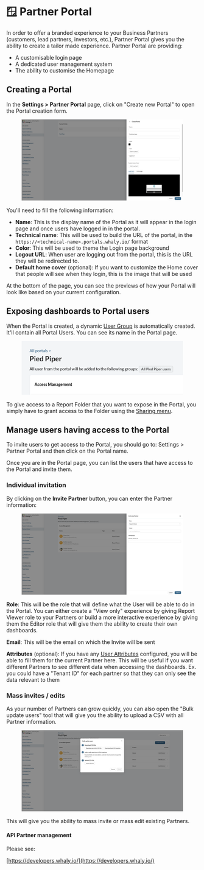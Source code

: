 # 🪟 Partner Portal

In order to offer a branded experience to your Business Partners (customers, lead partners, investors, etc.), Partner Portal gives you the ability to create a tailor made experience. Partner Portal are providing:

* A customisable login page
* A dedicated user management system
* The ability to customise the Homepage

## Creating a Portal

In the **Settings > Partner Portal** page, click on "Create new Portal" to open the Portal creation form.

<figure><img src="../.gitbook/assets/image (9).png" alt=""><figcaption></figcaption></figure>

You'll need to fill the following information:

* **Name**: This is the display name of the Portal as it will appear in the login page and once users have logged in in the portal.
* **Technical name**: This will be used to build the URL of the portal, in the `https://<technical-name>.portals.whaly.io/` format
* **Color**: This will be used to theme the Login page background
* **Logout URL**: When user are logging out from the portal, this is the URL they will be redirected to.
* **Default home cover** (optional): If you want to customize the Home cover that people will see when they login, this is the image that will be used

At the bottom of the page, you can see the previews of how your Portal will look like based on your current configuration.

## Exposing dashboards to Portal users

When the Portal is created, a dynamic [User Group](../user-management/user-groups.md) is automatically created. It'll contain all Portal Users. You can see its name in the Portal page.

<figure><img src="../.gitbook/assets/image (2) (1) (3).png" alt=""><figcaption></figcaption></figure>

To give access to a Report Folder that you want to expose in the Portal, you simply have to grant access to the Folder using the [Sharing menu](../workspace/sharing-and-collaboration/).

## Manage users having access to the Portal

To invite users to get access to the Portal, you should go to: Settings > Partner Portal and then click on the Portal name.

Once you are in the Portal page, you can list the users that have access to the Portal and invite them.

### Individual invitation

By clicking on the **Invite Partner** button, you can enter the Partner information:

<figure><img src="../.gitbook/assets/image (1) (1).png" alt=""><figcaption></figcaption></figure>

**Role**: This will be the role that will define what the User will be able to do in the Portal. You can either create a "View only" experience by giving Report Viewer role to your Partners or build a more interactive experience by giving them the Editor role that will give them the ability to create their own dashboards.

**Email**: This will be the email on which the Invite will be sent

**Attributes** (optional): If you have any [User Attributes](../user-management/user-attributes.md) configured, you will be able to fill them for the current Partner here. This will be useful if you want different Partners to see different data when accessing the dashboards. Ex. you could have a "Tenant ID" for each partner so that they can only see the data relevant to them

### Mass invites / edits

As your number of Partners can grow quickly, you can also open the "Bulk update users" tool that will give you the ability to upload a CSV with all Partner information.

<figure><img src="../.gitbook/assets/image (3) (1).png" alt=""><figcaption></figcaption></figure>

This will give you the ability to mass invite or mass edit existing Partners.

#### API Partner management

Please see:

[https://developers.whaly.io/](https://developers.whaly.io/)
